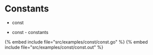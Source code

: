# Constants

* const

* const - constants

{% embed include file="src/examples/const/const.go" %}
{% embed include file="src/examples/const/const.out" %}


